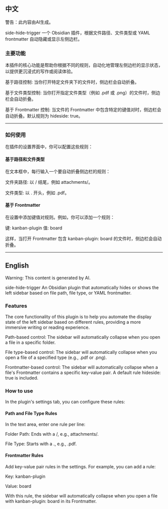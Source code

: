 ## 中文

警告：此内容由AI生成。

side-hide-trigger
一个 Obsidian 插件，根据文件路径、文件类型或 YAML frontmatter 自动隐藏或显示左侧边栏。

### 主要功能
本插件的核心功能是帮助你根据不同的规则，自动化地管理左侧边栏的显示状态，以提供更沉浸式的写作或阅读体验。

基于路径控制: 当你打开特定文件夹下的文件时，侧边栏会自动折叠。

基于文件类型控制: 当你打开指定文件类型（例如 .pdf 或 .png）的文件时，侧边栏会自动折叠。

基于 Frontmatter 控制: 当文件的 Frontmatter 中包含特定的键值对时，侧边栏会自动折叠。默认规则为 hideside: true。

---

### 如何使用
在插件的设置界面中，你可以配置这些规则：

#### 基于路径和文件类型
在文本框中，每行输入一个要自动折叠侧边栏的规则：

文件夹路径: 以 / 结尾，例如 attachments/。

文件类型: 以 . 开头，例如 .pdf。

#### 基于 Frontmatter
在设置中添加键值对规则。例如，你可以添加一个规则：

键: kanban-plugin
值: board

这样，当打开 Frontmatter 包含 kanban-plugin: board 的文件时，侧边栏会自动折叠。


---

## English

Warning: This content is generated by AI.

side-hide-trigger
An Obsidian plugin that automatically hides or shows the left sidebar based on file path, file type, or YAML frontmatter.

### Features
The core functionality of this plugin is to help you automate the display state of the left sidebar based on different rules, providing a more immersive writing or reading experience.

Path-based control: The sidebar will automatically collapse when you open a file in a specific folder.

File type-based control: The sidebar will automatically collapse when you open a file of a specified type (e.g., .pdf or .png).

Frontmatter-based control: The sidebar will automatically collapse when a file's Frontmatter contains a specific key-value pair. A default rule hideside: true is included.

### How to use
In the plugin's settings tab, you can configure these rules:

#### Path and File Type Rules
In the text area, enter one rule per line:

Folder Path: Ends with a /, e.g., attachments/.

File Type: Starts with a ., e.g., .pdf.

#### Frontmatter Rules
Add key-value pair rules in the settings. For example, you can add a rule:

Key: kanban-plugin

Value: board

With this rule, the sidebar will automatically collapse when you open a file with kanban-plugin: board in its Frontmatter.
